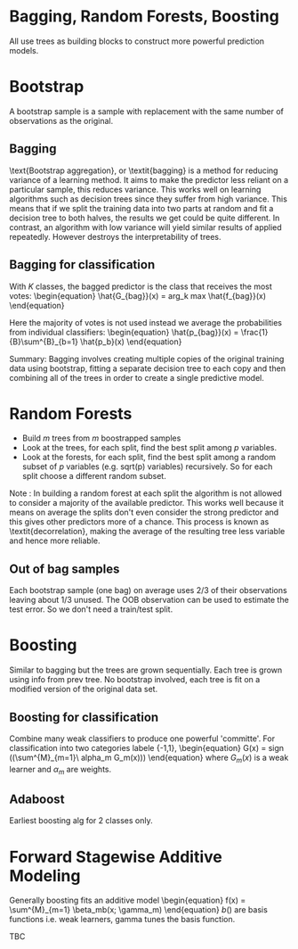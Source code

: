 # Bagging, Random Forests, Boosting
All use trees as building blocks to construct more powerful prediction models.

# Bootstrap
A bootstrap sample is a sample with replacement with the same number of observations as the original.

## Bagging
\text{Bootstrap aggregation}, or \textit{bagging} is a method for reducing variance of a learning method.
It aims to make the predictor less reliant on a particular sample, this reduces variance.
This works well on learning algorithms such as decision trees since they suffer from high variance. This means that if we split the training data into two parts at random and fit a decision tree to both halves, the results we get could be quite different.
In contrast, an algorithm with low variance will yield similar results of applied repeatedly.
However destroys the interpretability of trees.

## Bagging for classification
With $K$ classes, the bagged predictor is the class that receives the most votes:
\begin{equation}
\hat{G_{bag}}(x) = arg_k max \hat{f_{bag}}(x)
\end{equation}

Here the majority of votes is not used instead we average the probabilities from individual classifiers:
\begin{equation}
\hat{p_{bag}}(x) = \frac{1}{B}\sum^{B}_{b=1} \hat{p_b}(x)
\end{equation}

Summary: Bagging involves creating multiple copies of the original training data using bootstrap, fitting a separate decision tree to each copy and then combining all of the trees in order to create a single predictive model.

# Random Forests
- Build $m$ trees from $m$ boostrapped samples
- Look at the trees, for each split, find the best split among $p$ variables.
- Look at the forests, for each split, find the best split among a random subset of $p$ variables (e.g. sqrt(p) variables) recursively. So for each split choose a different random subset.

Note : In building a random forest at each split the algorithm is not allowed to consider a majority of the available predictor. This works well because it means on average the splits don't even consider the strong predictor and this gives other predictors more of a chance. This process is known as \textit{decorrelation}, making the average of the resulting tree less variable and hence more reliable.

## Out of bag samples
Each bootstrap sample (one bag) on average uses 2/3 of their observations leaving about 1/3 unused.
The OOB observation can be used to estimate the test error. So we don't need a train/test split.

# Boosting
Similar to bagging but the trees are grown sequentially. Each tree is grown using info from prev tree. No bootstrap involved, each tree is fit on a modified version of the original data set.

## Boosting for classification
Combine many weak classifiers to produce one powerful 'committe'.
For classification into two categories labele {-1,1},
\begin{equation}
G(x) = sign ((\sum^{M}_{m=1}\ alpha_m G_m(x)))
\end{equation}
where $G_m(x)$ is a weak learner and $\alpha_m$ are weights.

## Adaboost
Earliest boosting alg for 2 classes only.

# Forward Stagewise Additive Modeling
Generally boosting fits an additive model
\begin{equation}
f(x) = \sum^{M}_{m=1} \beta_mb(x; \gamma_m)
\end{equation}
$b()$ are basis functions i.e. weak learners, gamma tunes the basis function.

TBC

